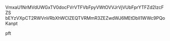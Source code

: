 VmxaU1NrMVdUWGxTV0docFVrVTFVbFpyVWtOVVJrVjVUbFprYTFZd2IzcFZS
bEYzVXpCT2RWVnVRbXhWClZEQTVRMmR3ZEZwdWJ6MEtDblI1WWc9PQoKanpt

pft